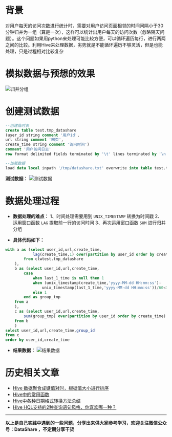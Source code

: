 # 背景
对用户每天的访问次数进行统计时，需要对用户访问页面相邻的时间间隔小于30分钟归并为一组（算是一次），这样可以统计出用户每天的访问次数（忽略隔天问题）。这个问题如果用python来处理可能比较方便，可以循环遍历每行，进行两两之间的比较。利用Hive来处理数据，劣势就是不能循环遍历不够灵活，但是也能处理，只是过程相对比较复杂

# 模拟数据与预想的效果
![归并分组](https://upload-images.jianshu.io/upload_images/6641583-f3de28f31095115f.png?imageMogr2/auto-orient/strip%7CimageView2/2/w/1240)

# 创建测试数据
```sql
--创建临时表
create table test.tmp_datashare
(user_id string comment '用户id',
url string comment '网页',
create_time string comment '访问时间')
comment '用户访问日志'
row format delimited fields terminated by '\t' lines terminated by '\n';

--加载数据
load data local inpath '/tmp/datashare.txt' overwrite into table test.tmp_datashare;
```

**测试数据：**
![测试数据](https://upload-images.jianshu.io/upload_images/6641583-03172fd0c8e84a88.png?imageMogr2/auto-orient/strip%7CimageView2/2/w/1240)

# 数据处理过程
- **数据处理的难点：**
1、时间处理需要用到 `UNIX_TIMESTAMP` 转换为时间戳
2、运用窗口函数 `LAG` 提取前一行的访问时间
3、再次运用窗口函数 `SUM` 进行归并分组


- **具体代码如下：**
```sql
with a as (select user_id,url,create_time,
			lag(create_time,1) over(partition by user_id order by create_time) as last_1_time
		from clwtest.tmp_datashare
	),
	b as (select user_id,url,create_time,
		case 
			when last_1_time is null then 1
			when (unix_timestamp(create_time,'yyyy-MM-dd HH:mm:ss')-
				unix_timestamp(last_1_time,'yyyy-MM-dd HH:mm:ss'))/60<30 then 0
			else 1
		end as group_tmp
	from a
	),
	c as (select user_id,url,create_time,
		sum(group_tmp) over(partition by user_id order by create_time) as group_id
	from b
	)
select user_id,url,create_time,group_id
from c
order by user_id,create_time

```
- **结果数据：**
![结果数据](https://upload-images.jianshu.io/upload_images/6641583-97bd8e734f50c3ce.png?imageMogr2/auto-orient/strip%7CimageView2/2/w/1240)

# 历史相关文章
- [Hive 数据聚合成键值对时，根据值大小进行排序](https://www.jianshu.com/p/83a1b63158c6)
- [Hive中的常用函数](https://www.jianshu.com/p/e550d30ad12d)
- [Hive中各种日期格式转换方法总结](https://www.jianshu.com/p/55f9683c63f1)
- [Hive HQL支持的2种查询语句风格，你喜欢哪一种？](https://www.jianshu.com/p/5959856ce67a)

**************************************************************************
**以上是自己实践中遇到的一些问题，分享出来供大家参考学习，欢迎关注微信公众号：DataShare ，不定期分享干货**
